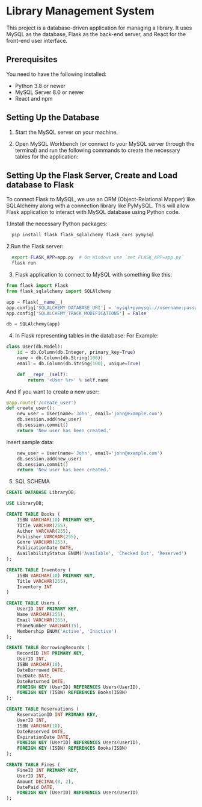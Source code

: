 # Library Management System

This project is a database-driven application for managing a library. It uses MySQL as the database, Flask as the back-end server, and React for the front-end user interface.

## Prerequisites

You need to have the following installed:

- Python 3.8 or newer
- MySQL Server 8.0 or newer
- React and npm

## Setting Up the Database

1. Start the MySQL server on your machine.

2. Open MySQL Workbench (or connect to your MySQL server through the terminal) and run the following commands to create the necessary tables for the application:


## Setting Up the Flask Server, Create and Load database to Flask 

To connect Flask to MySQL, we use an ORM (Object-Relational Mapper) like SQLAlchemy along with a connection library like PyMySQL. 
This will allow Flask application to interact with MySQL database using Python code.

1.Install the necessary Python packages:

```bash
  pip install flask flask_sqlalchemy flask_cors pymysql
```

2.Run the Flask server:

```bash
  export FLASK_APP=app.py  # On Windows use `set FLASK_APP=app.py`
  flask run
```
3. Flask application to connect to MySQL with something like this:

```python
from flask import Flask
from flask_sqlalchemy import SQLAlchemy

app = Flask(__name__)
app.config['SQLALCHEMY_DATABASE_URI'] = 'mysql+pymysql://username:password@localhost/database'
app.config['SQLALCHEMY_TRACK_MODIFICATIONS'] = False

db = SQLAlchemy(app)
```
4.  In Flask representing tables in the database:
For Example:
```python
class User(db.Model):
    id = db.Column(db.Integer, primary_key=True)
    name = db.Column(db.String(100))
    email = db.Column(db.String(100), unique=True)

    def __repr__(self):
        return '<User %r>' % self.name
```
And if you want to create a new user:
```python
@app.route('/create_user')
def create_user():
    new_user = User(name='John', email='john@example.com')
    db.session.add(new_user)
    db.session.commit()
    return 'New user has been created.'
```
Insert sample data:
```python
    new_user = User(name='John', email='john@example.com')
    db.session.add(new_user)
    db.session.commit()
    return 'New user has been created.'
```

5. SQL SCHEMA
```sql
CREATE DATABASE LibraryDB;

USE LibraryDB;

CREATE TABLE Books (
    ISBN VARCHAR(10) PRIMARY KEY,
    Title VARCHAR(255),
    Author VARCHAR(255),
    Publisher VARCHAR(255),
    Genre VARCHAR(255),
    PublicationDate DATE,
    AvailabilityStatus ENUM('Available', 'Checked Out', 'Reserved')
);

CREATE TABLE Inventory (
    ISBN VARCHAR(10) PRIMARY KEY,
    Title VARCHAR(255),
    Inventory INT
)

CREATE TABLE Users (
    UserID INT PRIMARY KEY,
    Name VARCHAR(255),
    Email VARCHAR(255),
    PhoneNumber VARCHAR(15),
    Membership ENUM('Active', 'Inactive')
);

CREATE TABLE BorrowingRecords (
    RecordID INT PRIMARY KEY,
    UserID INT,
    ISBN VARCHAR(10),
    DateBorrowed DATE,
    DueDate DATE,
    DateReturned DATE,
    FOREIGN KEY (UserID) REFERENCES Users(UserID),
    FOREIGN KEY (ISBN) REFERENCES Books(ISBN)
);

CREATE TABLE Reservations (
    ReservationID INT PRIMARY KEY,
    UserID INT,
    ISBN VARCHAR(10),
    DateReserved DATE,
    ExpirationDate DATE,
    FOREIGN KEY (UserID) REFERENCES Users(UserID),
    FOREIGN KEY (ISBN) REFERENCES Books(ISBN)
);

CREATE TABLE Fines (
    FineID INT PRIMARY KEY,
    UserID INT,
    Amount DECIMAL(8, 2),
    DatePaid DATE,
    FOREIGN KEY (UserID) REFERENCES Users(UserID)
);
